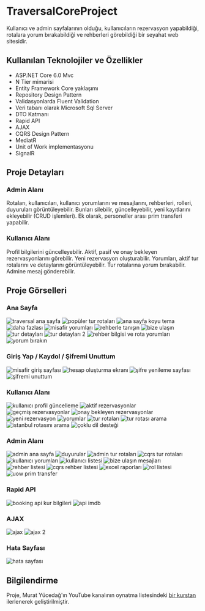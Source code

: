 # TraversalCoreProject

Kullanıcı ve admin sayfalarının olduğu, kullanıcıların rezervasyon yapabildiği, rotalara yorum bırakabildiği ve rehberleri görebildiği bir seyahat web sitesidir.

## Kullanılan Teknolojiler ve Özellikler

- ASP.NET Core 6.0 Mvc
- N Tier mimarisi
- Entity Framework Core yaklaşımı
- Repository Design Pattern
- Validasyonlarda Fluent Validation
- Veri tabanı olarak Microsoft Sql Server
- DTO Katmanı
- Rapid API
- AJAX
- CQRS Design Pattern
- MediatR
- Unit of Work implementasyonu
- SignalR

## Proje Detayları

### Admin Alanı
Rotaları, kullanıcıları, kullanıcı yorumlarını ve mesajlarını, rehberleri, rolleri, duyuruları görüntüleyebilir. Bunları silebilir, güncelleyebilir, yeni kayıtlarını ekleyebilir (CRUD işlemleri). Ek olarak, personeller arası prim transferi yapabilir. 

### Kullanıcı Alanı
Profil bilgilerini güncelleyebilir. Aktif, pasif ve onay bekleyen rezervasyonlarını görebilir. Yeni rezervasyon oluşturabilir. Yorumları, aktif tur rotalarını ve detaylarını görüntüleyebilir. Tur rotalarına yorum bırakabilir. Admine mesaj gönderebilir.


## Proje Görselleri

### Ana Sayfa
![traversal ana sayfa](https://github.com/elifkapln/TraversalCoreProject/assets/103317445/2850640a-1e9e-4279-9631-40c1db27785f)
![popüler tur rotaları](https://github.com/elifkapln/TraversalCoreProject/assets/103317445/c8321d01-7161-4e0b-a904-3d72c629d49b)
![ana sayfa koyu tema](https://github.com/elifkapln/TraversalCoreProject/assets/103317445/b50cae16-3a35-42d3-b749-ecb97540d584)
![daha fazlası](https://github.com/elifkapln/TraversalCoreProject/assets/103317445/78c67fd3-70e7-4aa6-9149-147f1d675700)
![misafir yorumları](https://github.com/elifkapln/TraversalCoreProject/assets/103317445/83bddecb-c7f9-4740-8ec0-8f7b7cf45f5e)
![rehberle tanışın](https://github.com/elifkapln/TraversalCoreProject/assets/103317445/c30523b6-cc3f-42cc-8cb4-af4e21cc4ceb)
![bize ulaşın](https://github.com/elifkapln/TraversalCoreProject/assets/103317445/3356fee2-2895-4714-8be9-307fa3b072a1)
![tur detayları](https://github.com/elifkapln/TraversalCoreProject/assets/103317445/d7a09a07-cc6b-43b8-aa17-4c81bce6928a)
![tur detayları 2](https://github.com/elifkapln/TraversalCoreProject/assets/103317445/638934da-b51d-4cfc-9c00-7fc96c645c59)
![rehber bilgisi ve rota yorumları](https://github.com/elifkapln/TraversalCoreProject/assets/103317445/5d9d7768-03aa-4938-8c82-70c0a3db5835)
![yorum bırakın](https://github.com/elifkapln/TraversalCoreProject/assets/103317445/8a2e5bdd-a0f5-4082-9b1f-64b9877c83d0)


### Giriş Yap / Kaydol / Şifremi Unuttum
![misafir giriş sayfası](https://github.com/elifkapln/TraversalCoreProject/assets/103317445/3ea7db39-f1ab-4fae-9935-08abc1b10f2d)
![hesap oluşturma ekranı](https://github.com/elifkapln/TraversalCoreProject/assets/103317445/c524a29b-3914-450b-9782-a7b2c8b140a8)
![şifre yenileme sayfası](https://github.com/elifkapln/TraversalCoreProject/assets/103317445/228c5b9a-def3-4f78-9c55-e7f512524fee)
![şifremi unuttum](https://github.com/elifkapln/TraversalCoreProject/assets/103317445/3a898dde-12e0-45f2-8e8e-1c95b1081e13)


### Kullanıcı Alanı
![kullanıcı profil güncelleme](https://github.com/elifkapln/TraversalCoreProject/assets/103317445/0b1924c3-9a14-41f4-8788-a4897f9ead9b)
![aktif rezervasyonlar](https://github.com/elifkapln/TraversalCoreProject/assets/103317445/cde21bf1-17d3-4d50-b2e0-7767490c1cea)
![geçmiş rezervasyonlar](https://github.com/elifkapln/TraversalCoreProject/assets/103317445/f1fabd04-f38c-468b-8814-920ca560725b)
![onay bekleyen rezervasyonlar](https://github.com/elifkapln/TraversalCoreProject/assets/103317445/56df126e-9a33-4a2f-9b12-46124de49d0b)
![yeni rezervasyon](https://github.com/elifkapln/TraversalCoreProject/assets/103317445/883dd464-f1ae-4203-857f-a26a18e4b294)
![yorumlar](https://github.com/elifkapln/TraversalCoreProject/assets/103317445/652d8722-e1fc-433a-ab03-eabe93fc868f)
![tur rotaları](https://github.com/elifkapln/TraversalCoreProject/assets/103317445/b4692983-56bf-4bcc-9af8-39579f5d74bd)
![tur rotası arama](https://github.com/elifkapln/TraversalCoreProject/assets/103317445/9de1efae-049c-4257-a161-20e9a8324412)
![istanbul rotasını arama](https://github.com/elifkapln/TraversalCoreProject/assets/103317445/65eba3ec-dba1-4e14-b9a3-969890e88e00)
![çoklu dil desteği](https://github.com/elifkapln/TraversalCoreProject/assets/103317445/e22db340-baa9-4bad-b501-4767c33841e3)


### Admin Alanı
![admin ana sayfa](https://github.com/elifkapln/TraversalCoreProject/assets/103317445/644b44e1-23ca-4e49-9ef8-8ce37661bac1)
![duyurular](https://github.com/elifkapln/TraversalCoreProject/assets/103317445/ffaae9d4-5bd2-4c1a-9bff-f795fefc5710)
![admin tur rotaları](https://github.com/elifkapln/TraversalCoreProject/assets/103317445/deab2070-cb72-4ec6-9f17-6f3d47e99802)
![cqrs tur rotaları](https://github.com/elifkapln/TraversalCoreProject/assets/103317445/ca18096e-2982-4f12-9adb-64d4866f6414)
![kullanıcı yorumları](https://github.com/elifkapln/TraversalCoreProject/assets/103317445/cd765875-a83e-4d55-ab56-815f2b3e92f4)
![kullanıcı listesi](https://github.com/elifkapln/TraversalCoreProject/assets/103317445/380f222a-7029-422c-8e69-69c00b3d8c74)
![bize ulaşın mesajları](https://github.com/elifkapln/TraversalCoreProject/assets/103317445/f2ac94ee-1201-4332-b827-f39ad79b2b58)
![rehber listesi](https://github.com/elifkapln/TraversalCoreProject/assets/103317445/ce6dfac2-b80d-40bc-bf20-ec74d3933585)
![cqrs rehber listesi](https://github.com/elifkapln/TraversalCoreProject/assets/103317445/b92bc888-e9c4-4830-b809-a80678663e5e)
![excel raporları](https://github.com/elifkapln/TraversalCoreProject/assets/103317445/9856c6d3-6975-4db8-a6e2-3a42bb5955a9)
![rol listesi](https://github.com/elifkapln/TraversalCoreProject/assets/103317445/48789722-551e-4af2-900e-cb4cdbeddf34)
![uow prim transfer](https://github.com/elifkapln/TraversalCoreProject/assets/103317445/ddd7ddfa-20ce-4c66-92dd-b82e725503d3)


### Rapid API
![booking api kur bilgileri](https://github.com/elifkapln/TraversalCoreProject/assets/103317445/26667987-cbcc-4fc3-bc02-5ad42a8c97fa)
![api imdb](https://github.com/elifkapln/TraversalCoreProject/assets/103317445/8f859004-5b7c-4fc8-855e-50b598e7cd0d)


### AJAX
![ajax](https://github.com/elifkapln/TraversalCoreProject/assets/103317445/7c373b1b-9d69-463c-9b65-23ee9d0104ff)
![ajax 2](https://github.com/elifkapln/TraversalCoreProject/assets/103317445/ebb45b8c-5e1a-45a4-95be-f3c274f0997e)


### Hata Sayfası
![hata sayfası](https://github.com/elifkapln/TraversalCoreProject/assets/103317445/6af84acc-1cdc-4d89-960d-d8e625e8bf12)


## Bilgilendirme

Proje, Murat Yücedağ'ın YouTube kanalının oynatma listesindeki [bir kurstan](https://youtube.com/playlist?list=PLKnjBHu2xXNMK5MBogdXmsXVi3K_eEZT5&si=E2GMWN64swTBpVlx) ilerlenerek geliştirilmiştir.